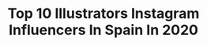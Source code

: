 ---
title: Top 10 Illustrators Instagram Influencers In Spain In 2020
description: >-
  Find top illustrators Instagram influencers in Spain in 2020. Most popular hashtags: #illustration #art #stayathome #digitalart.
platform: Instagram
profiles:
  - username: "antonioilustrando"
    fullname: >-
      Antonio Lorente
    location: "Spain"
    followers: 13604
    engagement: 765
    commentsToLikes: 0.070206
    id: ck55pm3k7auv90i11ygb0545w
    verified: false
    hashtags: "#sanvalentin, #toonme, #santaclaus, #ojosdemedianoche"
  - username: "arturoelena_official"
    fullname: >-
      Arturo Elena
    location: "Spain"
    followers: 33793
    engagement: 248
    commentsToLikes: 0.064044
    id: ck6trmxibzx1l0j716x7veesr
    verified: false
    hashtags: "#portrait, #fallwinter2020, #collection, #2006"
  - username: "mercedes_debellard"
    fullname: >-
      Mercedes deBellard
    location: "Spain"
    followers: 34834
    engagement: 550
    commentsToLikes: 0.023517
    id: ck0ubr0vhf2f10i19x2cznilo
    verified: false
    hashtags: "#pregnancy, #flames, #timemagazine, #mom"
  - username: "elliotmanresa"
    fullname: >-
      Elliot Manresa
    location: "Spain"
    followers: 6063
    engagement: 1131
    commentsToLikes: 0.022144
    id: ck5q9lssbbrcs0i11hcwdar02
    verified: false
    hashtags: "#wonderwoman1984, #tbt, #toonme, #toonmechallenge"
  - username: "rvillanueva_art"
    fullname: >-
      Raquel Villanueva
    location: "Spain"
    followers: 24908
    engagement: 2112
    commentsToLikes: 0.043727
    id: ck8tb76r8ukks0j78i0feqo9l
    verified: false
    hashtags: "#procreate, #paintingstudy, #maxpacksbrushes, #carnivalofbrazil"
  - username: "judmoya_"
    fullname: >-
      Judit Moya ~ 💎
    location: "Spain"
    followers: 7827
    engagement: 536
    commentsToLikes: 0.035382
    id: ck5c4d6t413qs0i11wfcpjx9d
    verified: false
    hashtags: "#sunday, #lovesun, #toulouse, #portraitphotography"
  - username: "mercedespalacios_art"
    fullname: >-
      Mercedes Palacios
    location: "Spain"
    followers: 5066
    engagement: 960
    commentsToLikes: 0.107405
    id: ck8t9n93foowr0j78wizm8kn4
    verified: false
    hashtags: "#sorteoespa, #juntassomosmasfuertes, #mujeres, #medusa"
  - username: "nurillustration"
    fullname: >-
      N U R I   A N N
    location: "Spain"
    followers: 8171
    engagement: 1122
    commentsToLikes: 0.056706
    id: ck6twdpinrfae0j71c1jsoso8
    verified: false
    hashtags: "#pulgarcita, #ilustradoresespa, #gouachepainting, #digitalpaintings"
  - username: "itsmartafont"
    fullname: >-
      Marta Font
    location: "Spain"
    followers: 12467
    engagement: 1285
    commentsToLikes: 0.024271
    id: ck5hrzafavqjt0i11ljggxtks
    verified: false
    hashtags: "#dailydesignpick, #forwomenwhoroar, #illustrationart, #pinkfloyd"
  - username: "dabanaworks"
    fullname: >-
      Jaime Martínez "Dabanaworks"
    location: "Spain"
    followers: 6447
    engagement: 1699
    commentsToLikes: 0.009613
    id: ck8t6ee70damx0j78hm4ljz5i
    verified: false
    hashtags: "#illustration, #warhammer, #wolf, #artstationhq"
---